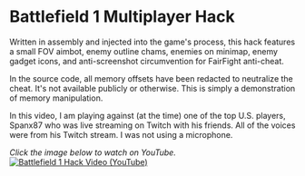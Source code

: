 # Battlefield 1 Multiplayer Hack

Written in assembly and injected into the game's process, this hack features a small FOV aimbot, enemy outline chams, enemies on minimap, enemy gadget icons, and anti-screenshot circumvention for FairFight anti-cheat.

In the source code, all memory offsets have been redacted to neutralize the cheat. It's not available publicly or otherwise. This is simply a demonstration of memory manipulation.

In this video, I am playing against (at the time) one of the top U.S. players, Spanx87 who was live streaming on Twitch with his friends. All of the voices were from his Twitch stream. I was not using a microphone.

*Click the image below to watch on YouTube.*
[![Battlefield 1 Hack Video (YouTube)](https://img.youtube.com/vi/VR-GhfqmRGI/maxresdefault.jpg)](https://www.youtube.com/watch?v=VR-GhfqmRGI)
